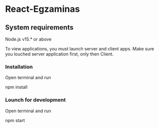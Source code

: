 # React-Egzaminas

## System requirements
Node.js v15.* or above

To view applications, you must launch server and client apps.
Make sure you louched server application first, only then Client.



### Installation
Open terminal and run 

npm install


### Lounch for development
Open terminal  and run 

npm start

